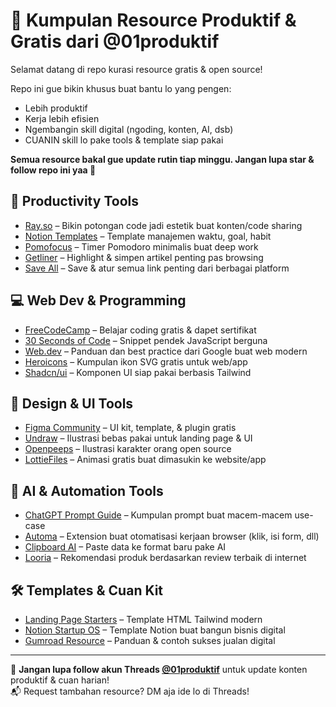 # 🚀 Kumpulan Resource Produktif & Gratis dari @01produktif

Selamat datang di repo kurasi resource gratis & open source!

Repo ini gue bikin khusus buat bantu lo yang pengen:
- Lebih produktif
- Kerja lebih efisien
- Ngembangin skill digital (ngoding, konten, AI, dsb)
- CUANIN skill lo pake tools & template siap pakai

**Semua resource bakal gue update rutin tiap minggu. Jangan lupa star & follow repo ini yaa 🙌**

## 🧠 Productivity Tools
- [Ray.so](https://ray.so) – Bikin potongan code jadi estetik buat konten/code sharing  
- [Notion Templates](https://www.notion.so/templates) – Template manajemen waktu, goal, habit  
- [Pomofocus](https://pomofocus.io) – Timer Pomodoro minimalis buat deep work  
- [Getliner](https://getliner.com) – Highlight & simpen artikel penting pas browsing  
- [Save All](https://saveall.ai) – Save & atur semua link penting dari berbagai platform  

## 💻 Web Dev & Programming
- [FreeCodeCamp](https://www.freecodecamp.org) – Belajar coding gratis & dapet sertifikat  
- [30 Seconds of Code](https://www.30secondsofcode.org/) – Snippet pendek JavaScript berguna  
- [Web.dev](https://web.dev) – Panduan dan best practice dari Google buat web modern  
- [Heroicons](https://heroicons.com/) – Kumpulan ikon SVG gratis untuk web/app  
- [Shadcn/ui](https://ui.shadcn.com/) – Komponen UI siap pakai berbasis Tailwind  

## 🎨 Design & UI Tools
- [Figma Community](https://www.figma.com/community) – UI kit, template, & plugin gratis  
- [Undraw](https://undraw.co/illustrations) – Ilustrasi bebas pakai untuk landing page & UI  
- [Openpeeps](https://www.openpeeps.com/) – Ilustrasi karakter orang open source  
- [LottieFiles](https://lottiefiles.com/) – Animasi gratis buat dimasukin ke website/app  

## 🤖 AI & Automation Tools
- [ChatGPT Prompt Guide](https://flowgpt.com) – Kumpulan prompt buat macem-macem use-case  
- [Automa](https://automa.site/) – Extension buat otomatisasi kerjaan browser (klik, isi form, dll)  
- [Clipboard AI](https://clipboardai.web.app/) – Paste data ke format baru pake AI  
- [Looria](https://looria.com) – Rekomendasi produk berdasarkan review terbaik di internet  

## 🛠️ Templates & Cuan Kit
- [Landing Page Starters](https://github.com/cruip/cruip-tutorials) – Template HTML Tailwind modern  
- [Notion Startup OS](https://notion.vip/templates/startup-os) – Template Notion buat bangun bisnis digital  
- [Gumroad Resource](https://help.gumroad.com/) – Panduan & contoh sukses jualan digital  

---

📌 **Jangan lupa follow akun Threads [@01produktif](https://threads.net/@01produktif)** untuk update konten produktif & cuan harian!  
📬 Request tambahan resource? DM aja ide lo di Threads!
